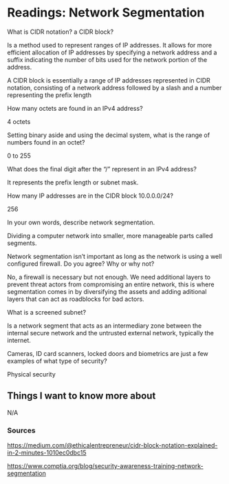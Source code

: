 # Readings: Network Segmentation

What is CIDR notation? a CIDR block?

Is a method used to represent ranges of IP addresses. It allows for more efficient allocation of IP addresses by specifying a network address and a suffix indicating the number of bits used for the network portion of the address.

A CIDR block is essentially a range of IP addresses represented in CIDR notation, consisting of a network address followed by a slash and a number representing the prefix length 

How many octets are found in an IPv4 address?

4 octets

Setting binary aside and using the decimal system, what is the range of numbers found in an octet?

0 to 255 

What does the final digit after the “/” represent in an IPv4 address?

It represents the prefix length or subnet mask.

How many IP addresses are in the CIDR block 10.0.0.0/24?

256

In your own words, describe network segmentation.

 Dividing a computer network into smaller, more manageable parts called segments.

Network segmentation isn’t important as long as the network is using a well configured firewall. Do you agree? Why or why not?

No, a firewall is necessary but not enough. We need additional layers to prevent threat actors from compromising an entire network, this is where segmentation comes in by diversifying the assets and adding aditional layers that can act as roadblocks for bad actors.

What is a screened subnet?

 Is a network segment that acts as an intermediary zone between the internal secure network and the untrusted external network, typically the internet.

Cameras, ID card scanners, locked doors and biometrics are just a few examples of what type of security?

Physical security

## Things I want to know more about
N/A

### Sources

https://medium.com/@ethicalentrepreneur/cidr-block-notation-explained-in-2-minutes-1010ec0dbc15

https://www.comptia.org/blog/security-awareness-training-network-segmentation
